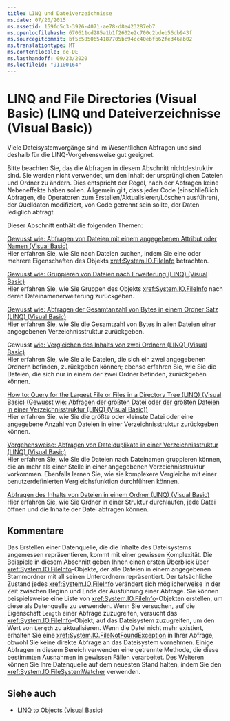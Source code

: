 ```yaml
---
title: LINQ und Dateiverzeichnisse
ms.date: 07/20/2015
ms.assetid: 159fd5c3-3926-4071-ae78-d8e423287eb7
ms.openlocfilehash: 670611cd285a1b1f2602e2c700c2bdeb56db943f
ms.sourcegitcommit: bf5c5850654187705bc94cc40ebfb62fe346ab02
ms.translationtype: MT
ms.contentlocale: de-DE
ms.lasthandoff: 09/23/2020
ms.locfileid: "91100164"
---
```

# <a name="linq-and-file-directories-visual-basic"></a>LINQ and File Directories (Visual Basic) (LINQ und Dateiverzeichnisse (Visual Basic))

Viele Dateisystemvorgänge sind im Wesentlichen Abfragen und sind deshalb für die LINQ-Vorgehensweise gut geeignet.  
  
 Bitte beachten Sie, das die Abfragen in diesem Abschnitt nichtdestruktiv sind. Sie werden nicht verwendet, um den Inhalt der ursprünglichen Dateien und Ordner zu ändern. Dies entspricht der Regel, nach der Abfragen keine Nebeneffekte haben sollen. Allgemein gilt, dass jeder Code (einschließlich Abfragen, die Operatoren zum Erstellen/Aktualisieren/Löschen ausführen), der Quelldaten modifiziert, von Code getrennt sein sollte, der Daten lediglich abfragt.  
  
 Dieser Abschnitt enthält die folgenden Themen:  
  
 [Gewusst wie: Abfragen von Dateien mit einem angegebenen Attribut oder Namen (Visual Basic)](how-to-query-for-files-with-a-specified-attribute-or-name.md)  
 Hier erfahren Sie, wie Sie nach Dateien suchen, indem Sie eine oder mehrere Eigenschaften des Objekts <xref:System.IO.FileInfo> betrachten.  
  
 [Gewusst wie: Gruppieren von Dateien nach Erweiterung (LINQ) (Visual Basic)](how-to-group-files-by-extension-linq.md)  
 Hier erfahren Sie, wie Sie Gruppen des Objekts <xref:System.IO.FileInfo> nach deren Dateinamenerweiterung zurückgeben.  
  
 [Gewusst wie: Abfragen der Gesamtanzahl von Bytes in einem Ordner Satz (LINQ) (Visual Basic)](how-to-query-for-the-total-number-of-bytes-in-a-set-of-folders.md)  
 Hier erfahren Sie, wie Sie die Gesamtzahl von Bytes in allen Dateien einer angegebenen Verzeichnisstruktur zurückgeben.  
  
 Gewusst [wie: Vergleichen des Inhalts von zwei Ordnern (LINQ) (Visual Basic)](how-to-compare-the-contents-of-two-folders-linq.md)  
 Hier erfahren Sie, wie Sie alle Dateien, die sich ein zwei angegebenen Ordnern befinden, zurückgeben können; ebenso erfahren Sie, wie Sie die Dateien, die sich nur in einem der zwei Ordner befinden, zurückgeben können.  
  
 [How to: Query for the Largest File or Files in a Directory Tree (LINQ) (Visual Basic) (Gewusst wie: Abfragen der größten Datei oder der größten Dateien in einer Verzeichnisstruktur (LINQ) (Visual Basic))](how-to-query-for-the-largest-file-or-files-in-a-directory-tree.md)  
 Hier erfahren Sie, wie Sie die größte oder kleinste Datei oder eine angegebene Anzahl von Dateien in einer Verzeichnisstruktur zurückgeben können.  
  
 [Vorgehensweise: Abfragen von Dateiduplikate in einer Verzeichnisstruktur (LINQ) (Visual Basic)](how-to-query-for-duplicate-files-in-a-directory-tree-linq.md)  
 Hier erfahren Sie, wie Sie die Dateien nach Dateinamen gruppieren können, die an mehr als einer Stelle in einer angegebenen Verzeichnisstruktur vorkommen. Ebenfalls lernen Sie, wie sie komplexere Vergleiche mit einer benutzerdefinierten Vergleichsfunktion durchführen können.  
  
 [Abfragen des Inhalts von Dateien in einem Ordner (LINQ) (Visual Basic)](how-to-query-the-contents-of-files-in-a-folder-linq.md)  
 Hier erfahren Sie, wie Sie Ordner in einer Struktur durchlaufen, jede Datei öffnen und die Inhalte der Datei abfragen können.  
  
## <a name="comments"></a>Kommentare  

 Das Erstellen einer Datenquelle, die die Inhalte des Dateisystems angemessen repräsentieren, kommt mit einer gewissen Komplexität. Die Beispiele in diesem Abschnitt geben Ihnen einen ersten Überblick über <xref:System.IO.FileInfo>-Objekte, der alle Dateien in einem angegebenen Stammordner mit all seinen Unterordnern repräsentiert. Der tatsächliche Zustand jedes <xref:System.IO.FileInfo> verändert sich möglicherweise in der Zeit zwischen Beginn und Ende der Ausführung einer Abfrage. Sie können beispielsweise eine Liste von <xref:System.IO.FileInfo>-Objekten erstellen, um diese als Datenquelle zu verwenden. Wenn Sie versuchen, auf die Eigenschaft `Length` einer Abfrage zuzugreifen, versucht das <xref:System.IO.FileInfo>-Objekt, auf das Dateisystem zuzugreifen, um den Wert von `Length` zu aktualisieren. Wenn die Datei nicht mehr existiert, erhalten Sie eine <xref:System.IO.FileNotFoundException> in Ihrer Abfrage, obwohl Sie keine direkte Abfrage an das Dateisystem vornehmen. Einige Abfragen in diesem Bereich verwenden eine getrennte Methode, die diese bestimmten Ausnahmen in gewissen Fällen verarbeitet. Des Weiteren können Sie Ihre Datenquelle auf dem neuesten Stand halten, indem Sie den <xref:System.IO.FileSystemWatcher> verwenden.  
  
## <a name="see-also"></a>Siehe auch

- [LINQ to Objects (Visual Basic)](linq-to-objects.md)
